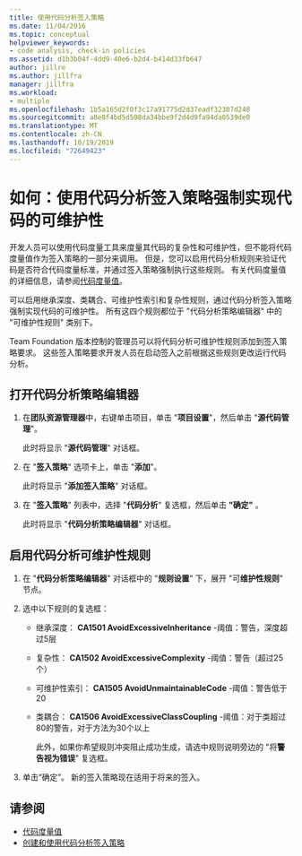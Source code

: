 ```yaml
---
title: 使用代码分析签入策略
ms.date: 11/04/2016
ms.topic: conceptual
helpviewer_keywords:
- code analysis, check-in policies
ms.assetid: d1b3b04f-4dd9-40e6-b2d4-b414d33fb647
author: jillre
ms.author: jillfra
manager: jillfra
ms.workload:
- multiple
ms.openlocfilehash: 1b5a165d2f0f3c17a91775d2d37eadf32307d248
ms.sourcegitcommit: a8e8f4bd5d508da34bbe9f2d4d9fa94da0539de0
ms.translationtype: MT
ms.contentlocale: zh-CN
ms.lasthandoff: 10/19/2019
ms.locfileid: "72649423"
---
```

# <a name="how-to-enforce-maintainable-code-with-a-code-analysis-check-in-policy"></a>如何：使用代码分析签入策略强制实现代码的可维护性

开发人员可以使用代码度量工具来度量其代码的复杂性和可维护性，但不能将代码度量值作为签入策略的一部分来调用。 但是，您可以启用代码分析规则来验证代码是否符合代码度量标准，并通过签入策略强制执行这些规则。 有关代码度量值的详细信息，请参阅[代码度量值](../code-quality/code-metrics-values.md)。

可以启用继承深度、类耦合、可维护性索引和复杂性规则，通过代码分析签入策略强制实现代码的可维护性。 所有这四个规则都位于 "代码分析策略编辑器" 中的 "可维护性规则" 类别下。

Team Foundation 版本控制的管理员可以将代码分析可维护性规则添加到签入策略要求。 这些签入策略要求开发人员在启动签入之前根据这些规则更改运行代码分析。

## <a name="to-open-the-code-analysis-policy-editor"></a>打开代码分析策略编辑器

1. 在**团队资源管理器**中，右键单击项目，单击 "**项目设置**"，然后单击 "**源代码管理**"。

     此时将显示 "**源代码管理**" 对话框。

2. 在 "**签入策略**" 选项卡上，单击 "**添加**"。

     此时将显示 "**添加签入策略**" 对话框。

3. 在 "**签入策略**" 列表中，选择 "**代码分析**" 复选框，然后单击 **"确定"** 。

     此时将显示 "**代码分析策略编辑器**" 对话框。

## <a name="to-enable-code-analysis-maintainability-rules"></a>启用代码分析可维护性规则

1. 在 "**代码分析策略编辑器**" 对话框中的 "**规则设置**" 下，展开 "可**维护性规则**" 节点。

2. 选中以下规则的复选框：

   - 继承深度： **CA1501 AvoidExcessiveInheritance** -阈值：警告，深度超过5层

   - 复杂性： **CA1502 AvoidExcessiveComplexity** -阈值：警告（超过25个）

   - 可维护性索引： **CA1505 AvoidUnmaintainableCode** -阈值：警告低于20

   - 类耦合： **CA1506 AvoidExcessiveClassCoupling** -阈值：对于类超过80的警告，对于方法为30个以上

     此外，如果你希望规则冲突阻止成功生成，请选中规则说明旁边的 "将**警告视为错误**" 复选框。

3. 单击“确定”。 新的签入策略现在适用于将来的签入。

## <a name="see-also"></a>请参阅

- [代码度量值](../code-quality/code-metrics-values.md)
- [创建和使用代码分析签入策略](../code-quality/how-to-create-or-update-standard-code-analysis-check-in-policies.md)
